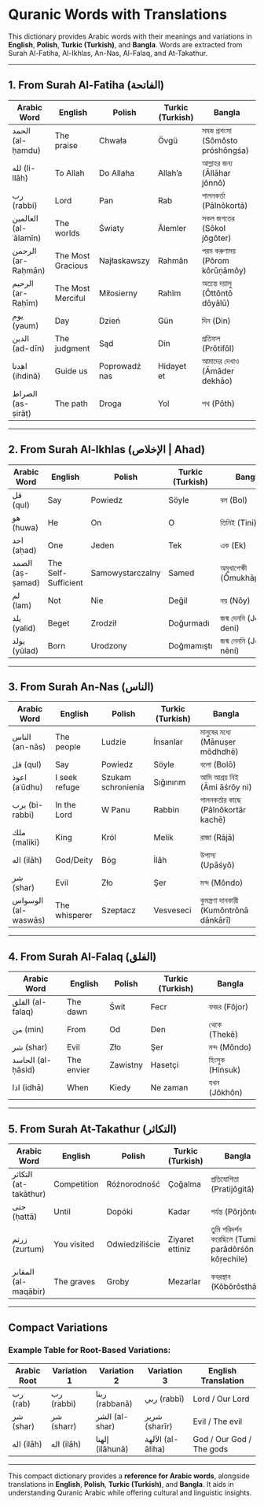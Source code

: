 # Quranic Words with Translations
This dictionary provides Arabic words with their meanings and variations in **English**, **Polish**, **Turkic (Turkish)**, and **Bangla**. Words are extracted from Surah Al-Fatiha, Al-Ikhlas, An-Nas, Al-Falaq, and At-Takathur.

---

## **1. From Surah Al-Fatiha (الفاتحة)**

| Arabic Word          | English                | Polish               | Turkic (Turkish)       | Bangla                    |
|----------------------|------------------------|----------------------|------------------------|---------------------------|
| الحمد (al-ḥamdu)      | The praise            | Chwała              | Övgü                   | সমস্ত প্রশংসা (Sômôsto próshôngśa)|
| لله (li-llāh)        | To Allah              | Do Allaha           | Allah’a                | আল্লাহর জন্য (Āllāhar jônnô)|
| رب (rabbi)           | Lord                  | Pan                 | Rab                    | পালনকর্তা (Pālnôkortā)    |
| العالمين (al-ʿālamīn)| The worlds            | Światy              | Âlemler                | সকল জগতের (Sôkol jôgôter)|
| الرحمن (ar-Raḥmān)   | The Most Gracious     | Najłaskawszy        | Rahmân                 | পরম করুণাময় (Pôrom kôrūṇāmôy)|
| الرحيم (ar-Raḥīm)    | The Most Merciful     | Miłosierny          | Rahîm                  | অত্যন্ত দয়ালু (Ôttôntô dôyālū)|
| يوم (yaum)           | Day                   | Dzień               | Gün                    | দিন (Din)                 |
| الدين (ad-dīn)       | The judgment          | Sąd                 | Din                    | প্রতিফল (Prôtifôl)         |
| اهدنا (ihdinā)       | Guide us             | Poprowadź nas       | Hidayet et             | আমাদের দেখাও (Āmāder dekhāo) |
| الصراط (as-ṣirāṭ)     | The path              | Droga               | Yol                    | পথ (Pôth)                 |

---

## **2. From Surah Al-Ikhlas (الإخلاص | Ahad)**

| Arabic Word          | English                | Polish               | Turkic (Turkish)       | Bangla                    |
|----------------------|------------------------|----------------------|------------------------|---------------------------|
| قل (qul)             | Say                   | Powiedz             | Söyle                  | বল (Bol)                  |
| هو (huwa)            | He                    | On                  | O                      | তিনিই (Tini)              |
| احد (aḥad)           | One                   | Jeden               | Tek                    | এক (Ek)                   |
| الصمد (aṣ-ṣamad)     | The Self-Sufficient   | Samowystarczalny    | Samed                  | অমুখাপেক্ষী (Ômukhāpekṣī) |
| لم (lam)             | Not                   | Nie                 | Değil                  | নয় (Nôy)                 |
| يلد (yalid)          | Beget                | Zrodził             | Doğurmadı              | জন্ম দেননি (Jônmo deni)    |
| يولد (yūlad)         | Born                 | Urodzony            | Doğmamıştı             | জন্ম নেননি (Jônmo nēni)   |

---

## **3. From Surah An-Nas (الناس)**

| Arabic Word          | English                | Polish               | Turkic (Turkish)       | Bangla                    |
|----------------------|------------------------|----------------------|------------------------|---------------------------|
| الناس (an-nās)       | The people            | Ludzie              | İnsanlar               | মানুষের মধ্যে (Mānuṣer môdhdhē)|
| قل (qul)             | Say                   | Powiedz             | Söyle                  | বলো (Bolō)                |
| اعوذ (aʿūdhu)        | I seek refuge         | Szukam schronienia  | Sığınırım              | আমি আশ্রয় নিই (Āmi āśrôy ni)|
| برب (bi-rabbi)       | In the Lord           | W Panu              | Rabbin                 | পালনকর্তার কাছে (Pālnôkortār kachē)|
| ملك (maliki)         | King                  | Król                | Melik                  | রাজা (Rājā)               |
| اله (ilāh)           | God/Deity             | Bóg                 | İlâh                   | উপাস্য (Upāśyô)           |
| شر (shar)            | Evil                  | Zło                 | Şer                    | মন্দ (Môndo)              |
| الوسواس (al-waswās)  | The whisperer         | Szeptacz            | Vesveseci              | কুমন্ত্রণা দানকারী (Kumôntrônā dānkārī)|

---

## **4. From Surah Al-Falaq (الفلق)**

| Arabic Word          | English                | Polish               | Turkic (Turkish)       | Bangla                    |
|----------------------|------------------------|----------------------|------------------------|---------------------------|
| الفلق (al-falaq)     | The dawn              | Świt                | Fecr                   | ফজর (Fôjor)              |
| من (min)             | From                  | Od                  | Den                    | থেকে (Thekē)             |
| شر (shar)            | Evil                  | Zło                 | Şer                    | মন্দ (Môndo)              |
| الحاسد (al-ḥāsid)    | The envier            | Zawistny            | Hasetçi                | হিংসুক (Hiṅsuk)           |
| اذا (idhā)           | When                  | Kiedy               | Ne zaman              | যখন (Jôkhôn)             |

---

## **5. From Surah At-Takathur (التكاثر)**

| Arabic Word          | English                | Polish               | Turkic (Turkish)       | Bangla                    |
|----------------------|------------------------|----------------------|------------------------|---------------------------|
| التكاثر (at-takāthur)| Competition           | Różnorodność         | Çoğalma                | প্রতিযোগিতা (Pratijôgitā) |
| حتى (ḥattā)          | Until                 | Dopóki               | Kadar                  | পর্যন্ত (Pôrjônto)         |
| زرتم (zurtum)        | You visited           | Odwiedziliście       | Ziyaret ettiniz        | তুমি পরিদর্শন করেছিলে (Tumi parâdôrśôn kôṛechile)|
| المقابر (al-maqābir) | The graves            | Groby                | Mezarlar               | কবরস্থান (Kôbôrôsthān)    |

---

## **Compact Variations**

### Example Table for Root-Based Variations:

| Arabic Root  | Variation 1        | Variation 2           | Variation 3            | English Translation     |
|--------------|--------------------|-----------------------|------------------------|--------------------------|
| رب (rab)     | رب (rabbi)         | ربنا (rabbanā)        | ربي (rabbī)            | Lord / Our Lord         |
| شر (shar)    | شر (sharr)         | الشر (al-shar)        | شرير (sharīr)          | Evil / The evil         |
| اله (ilāh)   | اله (ilāh)         | إلهنا (ilāhunā)       | الآلهة (al-āliha)      | God / Our God / The gods|

---

This compact dictionary provides a **reference for Arabic words**, alongside translations in **English**, **Polish**, **Turkic (Turkish)**, and **Bangla**. It aids in understanding Quranic Arabic while offering cultural and linguistic insights.
